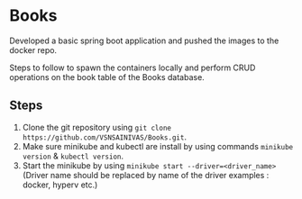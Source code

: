 # Books
Developed a basic spring boot application and pushed the images to the docker repo.

Steps to follow to spawn the containers locally and perform CRUD operations on the book table of the Books database.

## Steps
1) Clone the git repository using ```git clone https://github.com/VSNSAINIVAS/Books.git```.
2) Make sure minikube and kubectl are install by using commands ```minikube version``` & ```kubectl version```.
3) Start the minikube by using ```minikube start --driver=<driver_name>``` (Driver name should be replaced by name of the driver examples : docker, hyperv etc.)
